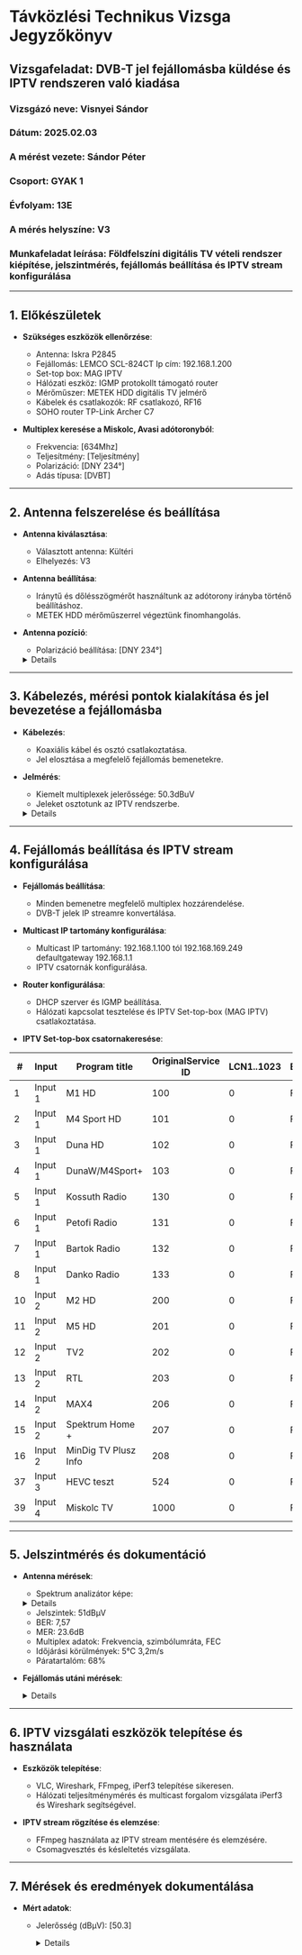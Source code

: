 # Távközlési Technikus Vizsga Jegyzőkönyv

## Vizsgafeladat: DVB-T jel fejállomásba küldése és IPTV rendszeren való kiadása

### Vizsgázó neve: Visnyei Sándor
### Dátum: 2025.02.03
### A mérést vezete: Sándor Péter
### Csoport: GYAK 1
### Évfolyam: 13E
### A mérés helyszíne: V3
### Munkafeladat leírása: Földfelszíni digitális TV vételi rendszer kiépítése, jelszintmérés, fejállomás beállítása és IPTV stream konfigurálása

---

## 1. Előkészületek

- **Szükséges eszközök ellenőrzése**:
  - Antenna: Iskra P2845
  - Fejállomás: LEMCO SCL-824CT Ip cím: 192.168.1.200 
  - Set-top box: MAG IPTV
  - Hálózati eszköz: IGMP protokollt támogató router
  - Mérőműszer: METEK HDD digitális TV jelmérő
  - Kábelek és csatlakozók: RF csatlakozó, RF16
  - SOHO router  TP-Link Archer C7

- **Multiplex keresése a Miskolc, Avasi adótoronyból**:
  - Frekvencia: [634Mhz]
  - Teljesítmény: [Teljesítmény]
  - Polarizáció: [DNY 234°]
  - Adás típusa: [DVBT]
  
---

## 2. Antenna felszerelése és beállítása

- **Antenna kiválasztása**:
  - Választott antenna: Kültéri
  - Elhelyezés: V3
  
- **Antenna beállítása**:
  - Iránytű és dőlésszögmérőt használtunk az adótorony irányba történő beállításhoz.
  - METEK HDD mérőműszerrel végeztünk finomhangolás.
  
- **Antenna pozíció**:
  - Polarizáció beállítása: [DNY 234°]
    
   <details>
   <img src="https://sancy1021.github.io/Tavkozles/Iptv/Kando-avaskilato.png"/>
   </details> 

---

## 3. Kábelezés, mérési pontok kialakítása és jel bevezetése a fejállomásba

- **Kábelezés**:
  - Koaxiális kábel és osztó csatlakoztatása.
  - Jel elosztása a megfelelő fejállomás bemenetekre.

- **Jelmérés**:
  - Kiemelt multiplexek jelerőssége: 50.3dBuV
  - Jeleket osztotunk az IPTV rendszerbe.

   <details>
   <img src="https://sancy1021.github.io/Tavkozles/Iptv/its_snapshot_0001.bmp"/>
   </details> 

---

## 4. Fejállomás beállítása és IPTV stream konfigurálása

- **Fejállomás beállítása**:
  - Minden bemenetre megfelelő multiplex hozzárendelése.
  - DVB-T jelek IP streamre konvertálása.

- **Multicast IP tartomány konfigurálása**:
  - Multicast IP tartomány: 192.168.1.100 tól 192.168.169.249 defaultgateway 192.168.1.1
  - IPTV csatornák konfigurálása.

- **Router konfigurálása**:
  - DHCP szerver és IGMP beállítása.
  - Hálózati kapcsolat tesztelése és IPTV Set-top-box (MAG IPTV) csatlakoztatása.
  
- **IPTV Set-top-box csatornakeresése**:
  
| #  | Input  | Program title              | OriginalService ID | LCN1..1023 | Encrypted | TS Output | OutputService ID | IP address   | IP port | Protocol  |
|----|--------|-----------------------------|--------------------|------------|-----------|-----------|------------------|--------------|---------|----------|
| 1  | Input 1 | M1 HD                      | 100                | 0          | FTA       | 1         | 100              | 224.0.0.1    | 1001    | UDP      |
| 2  | Input 1 | M4 Sport HD                | 101                | 0          | FTA       | 1         | 101              | 224.0.0.1    | 1002    | UDP      |
| 3  | Input 1 | Duna HD                    | 102                | 0          | FTA       | 1         | 102              | 224.0.0.1    | 1003    | UDP      |
| 4  | Input 1 | DunaW/M4Sport+             | 103                | 0          | FTA       | 2         | 103              | 224.0.0.1    | 1004    | UDP      |
| 5  | Input 1 | Kossuth Radio              | 130                | 0          | FTA       | 4         | 130              | 224.0.0.1    | 1005    | UDP      |
| 6  | Input 1 | Petofi Radio               | 131                | 0          | FTA       | 4         | 131              | 224.0.0.1    | 1006    | UDP      |
| 7  | Input 1 | Bartok Radio               | 132                | 0          | FTA       | 4         | 132              | 224.0.0.1    | 1007    | UDP      |
| 8  | Input 1 | Danko Radio                | 133                | 0          | FTA       | 4         | 133              | 224.0.0.1    | 1008    | UDP      |
| 10 | Input 2 | M2 HD                      | 200                | 0          | FTA       | 1         | 200              | 224.0.0.1    | 1010    | UDP      |
| 11 | Input 2 | M5 HD                      | 201                | 0          | FTA       | 2         | 201              | 224.0.0.1    | 1011    | UDP      |
| 12 | Input 2 | TV2                        | 202                | 0          | FTA       | 1         | 202              | 224.0.0.1    | 1012    | UDP      |
| 13 | Input 2 | RTL                        | 203                | 0          | FTA       | 1         | 203              | 224.0.0.1    | 1013    | UDP      |
| 14 | Input 2 | MAX4                       | 206                | 0          | FTA       | 2         | 206              | 224.0.0.1    | 1014    | UDP      |
| 15 | Input 2 | Spektrum Home +            | 207                | 0          | FTA       | 2         | 207              | 224.0.0.1    | 1015    | UDP      |
| 16 | Input 2 | MinDig TV Plusz Info       | 208                | 0          | FTA       | 2         | 208              | 224.0.0.1    | 1016    | UDP      |
| 37 | Input 3 | HEVC teszt                 | 524                | 0          | FTA       | 2         | 524              | 224.0.0.1    | 1037    | UDP      |
| 39 | Input 4 | Miskolc TV                 | 1000               | 0          | FTA       | 2         | 1000             | 224.0.0.1    | 1039    | UDP      |


---

## 5. Jelszintmérés és dokumentáció

- **Antenna mérések**:
  - Spektrum analizátor képe:
    
   <details>
   <img src="https://sancy1021.github.io/Tavkozles/Iptv/its_snapshot_0001.bmp"/>
   </details> 

  - Jelszintek: 51dBμV
  - BER: 7,57
  - MER: 23.6dB
  - Multiplex adatok: Frekvencia, szimbólumráta, FEC
  - Időjárási körülmények: 5°C 3,2m/s
  - Páratartalóm: 68%

- **Fejállomás utáni mérések**:
  
   <details>
   <img src="https://sancy1021.github.io/Tavkozles/Iptv/Képernyőkép 2025-02-03 123233.png"/>

   <img src="https://sancy1021.github.io/Tavkozles/Iptv/41-48ch.png"/>
   </details> 


---

## 6. IPTV vizsgálati eszközök telepítése és használata

- **Eszközök telepítése**:
  - VLC, Wireshark, FFmpeg, iPerf3 telepítése sikeresen.
  - Hálózati teljesítménymérés és multicast forgalom vizsgálata iPerf3 és Wireshark segítségével.

- **IPTV stream rögzítése és elemzése**:
  - FFmpeg használata az IPTV stream mentésére és elemzésére.
  - Csomagvesztés és késleltetés vizsgálata.

---

## 7. Mérések és eredmények dokumentálása

- **Mért adatok**:
  - Jelerősség (dBμV): [50.3]
    
    <details>
      
    <img src="https://sancy1021.github.io/Tavkozles/Iptv/its_snapshot_0003.(1)bmp"/>

    <img src="https://sancy1021.github.io/Tavkozles/Iptv/Képernyőkép 2025-02-05 131512.png"/>

    <img src="https://sancy1021.github.io/Tavkozles/Iptv/Képernyőkép 2025-02-05 131337.png"/>
  
    <img src="https://sancy1021.github.io/Tavkozles/Iptv/Képernyőkép 2025-02-05 131210.png"/>

    <img src="https://sancy1021.github.io/Tavkozles/Iptv/Képernyőkép 2025-02-05 131947.png"/>
    
    </details> 

